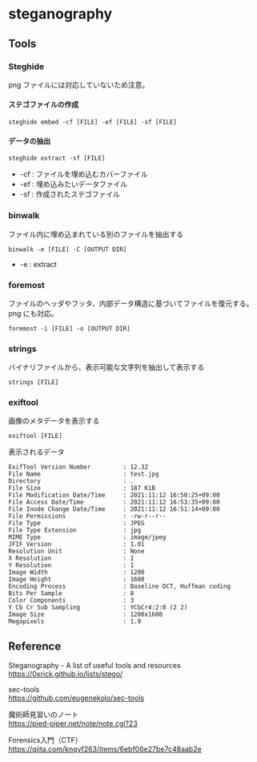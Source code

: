 # steganography

## Tools

### Steghide
png ファイルには対応していないため注意。  

#### ステゴファイルの作成
```
steghide embed -cf [FILE] -ef [FILE] -sf [FILE]
```

#### データの抽出
```
steghide extract -sf [FILE]
```

- -cf : ファイルを埋め込むカバーファイル
- -ef : 埋め込みたいデータファイル
- -sf : 作成されたステゴファイル

### binwalk
ファイル内に埋め込まれている別のファイルを抽出する
```
binwalk -e [FILE] -C [OUTPUT DIR]
```

- -e : extract

### foremost
ファイルのヘッダやフッタ、内部データ構造に基づいてファイルを復元する。png にも対応。

```
foremost -i [FILE] -o [OUTPUT DIR]
```

### strings
バイナリファイルから、表示可能な文字列を抽出して表示する
```
strings [FILE]
```

### exiftool
画像のメタデータを表示する
```
exiftool [FILE]
```

表示されるデータ
```
ExifTool Version Number         : 12.32
File Name                       : test.jpg
Directory                       : .
File Size                       : 187 KiB
File Modification Date/Time     : 2021:11:12 16:50:25+09:00
File Access Date/Time           : 2021:11:12 16:53:35+09:00
File Inode Change Date/Time     : 2021:11:12 16:51:14+09:00
File Permissions                : -rw-r--r--
File Type                       : JPEG
File Type Extension             : jpg
MIME Type                       : image/jpeg
JFIF Version                    : 1.01
Resolution Unit                 : None
X Resolution                    : 1
Y Resolution                    : 1
Image Width                     : 1200
Image Height                    : 1600
Encoding Process                : Baseline DCT, Huffman coding
Bits Per Sample                 : 8
Color Components                : 3
Y Cb Cr Sub Sampling            : YCbCr4:2:0 (2 2)
Image Size                      : 1200x1600
Megapixels                      : 1.9
```

## Reference
Steganography - A list of useful tools and resources  
https://0xrick.github.io/lists/stego/

sec-tools  
https://github.com/eugenekolo/sec-tools

魔術師見習いのノート  
https://pied-piper.net/note/note.cgi?23

Forensics入門（CTF）  
https://qiita.com/knqyf263/items/6ebf06e27be7c48aab2e
